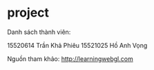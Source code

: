 # project

Danh sách thành viên:

15520614 Trần Khả Phiêu
15521025 Hồ Anh Vọng

Nguồn tham khảo:
http://learningwebgl.com
